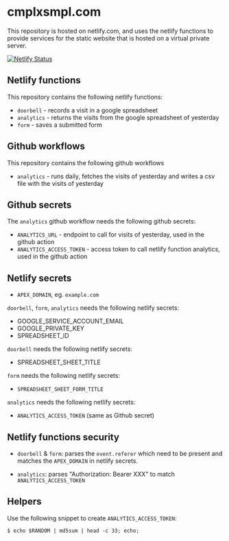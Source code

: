 # cmplxsmpl.com

This repository is hosted on netlify.com, and uses the netlify functions
to provide services for the static website that is hosted on a
virtual private server.

[![Netlify Status](https://api.netlify.com/api/v1/badges/f5420774-3428-4a6d-8e33-7211754dbd62/deploy-status)](https://app.netlify.com/sites/cmplxsmplcom/deploys)

## Netlify functions

This repository contains the following netlify functions:

* `doorbell` - records a visit in a google spreadsheet
* `analytics` - returns the visits from the google spreadsheet of yesterday
* `form` - saves a submitted form

## Github workflows
This repository contains the following github workflows

* `analytics` - runs daily, fetches the visits of yesterday and
   writes a csv file with the visits of yesterday

## Github secrets

The `analytics` github workflow needs the following github secrets:

* `ANALYTICS_URL` - endpoint to call for visits of yesterday, used in the github action
* `ANALYTICS_ACCESS_TOKEN` - access token to call netlify function analytics,
   used in the github action

## Netlify secrets

* `APEX_DOMAIN`, eg. `example.com`

`doorbell`, `form`, `analytics` needs the following netlify secrets:

* GOOGLE_SERVICE_ACCOUNT_EMAIL
* GOOGLE_PRIVATE_KEY
* SPREADSHEET_ID

`doorbell` needs the following netlify secrets:

* SPREADSHEET_SHEET_TITLE

`form` needs the following netlify secrets:

* `SPREADSHEET_SHEET_FORM_TITLE`

`analytics` needs the following netlify secrets:

* `ANALYTICS_ACCESS_TOKEN` (same as Github secret)

## Netlify functions security

* `doorbell` & `form`: parses the `event.referer` which need to be present and
   matches the `APEX_DOMAIN` in netlify secrets.

* `analytics`: parses "Authorization: Bearer XXX" to match `ANALYTICS_ACCESS_TOKEN`

## Helpers

Use the following snippet to create `ANALYTICS_ACCESS_TOKEN`:

```
$ echo $RANDOM | md5sum | head -c 33; echo;
```

